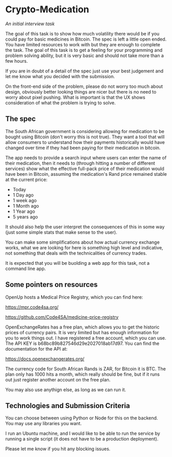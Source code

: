 # Crypto-Medication

*An initial interview task*

The goal of this task is to show how much volatility there would be if you could pay for basic medicines in Bitcoin. The spec is left a little open ended. You have limited resources to work with but they are enough to complete the task. The goal of this task is to get a feeling for your programming and problem solving ability, but it is very basic and should not take more than a few hours. 

If you are in doubt of a detail of the spec just use your best judgement and let me know what you decided with the submission. 

On the front-end side of the problem, please do not worry too much about design, obviously better looking things are nicer but there is no need to worry about pixel pushing. What is important is that the UX shows consideration of what the problem is trying to solve.

The spec
--------

The South African government is considering allowing for medication to be bought using Bitcoin (don't worry this is not true). They want a tool that will allow consumers to understand how their payments historically would have changed over time if they had been paying for their medication in bitcoin. 

The app needs to provide a search input where users can enter the name of their medication, then it needs to (through hitting a number of different services) show what the effective full-pack price of their medication would have been in Bitcoin, assuming the medication's Rand price remained stable at the current price:
  * Today
  * 1 Day ago
  * 1 week ago
  * 1 Month ago
  * 1 Year ago
  * 5 years ago

It should also help the user interpret the consequences of this in some way (just some simple stats that make sense to the user).

You can make some simplifications about how actual currency exchange works, what we are looking for here is something high level and indicative, not something that deals with the technicalities of currency trades.

It is expected that you will be buolding a web app for this task, not a command line app.

Some pointers on resources
--------------------------

OpenUp hosts a Medical Price Registry, which you can find here:

https://mpr.code4sa.org/

https://github.com/Code4SA/medicine-price-registry

OpenExchangeRates has a free plan, which allows you to get the historic prices of currency pairs. It is very limited but has enough information for you to work things out. I have registered a free account, which you can use. The API KEY is b68bc89b827546d29e2027018ab17d97. You can find the documentation for the API at:

https://docs.openexchangerates.org/

The currency code for South African Rands is ZAR, for Bitcoin it is BTC. The plan only has 1000 hits a month, which really should be fine, but if it runs out just register another account on the free plan.

You may also use anythign else, as long as we can run it.

Technologies and Submission Criteria
------------------------------------

You can choose between using Python or Node for this on the backend. You may use any libraries you want.

I run an Ubuntu machine, and I would like to be able to run the service by running a single script (it does not have to be a production deployment).

Please let me know if you hit any blocking issues.
